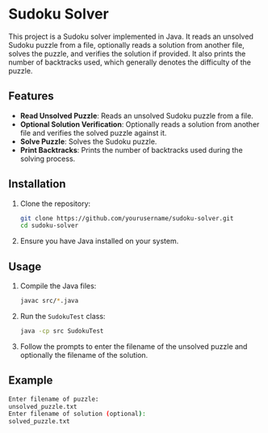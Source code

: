 # Sudoku Solver

This project is a Sudoku solver implemented in Java. It reads an unsolved Sudoku puzzle from a file, optionally reads a solution from another file, solves the puzzle, and verifies the solution if provided. It also prints the number of backtracks used, which generally denotes the difficulty of the puzzle.

## Features

- **Read Unsolved Puzzle**: Reads an unsolved Sudoku puzzle from a file.
- **Optional Solution Verification**: Optionally reads a solution from another file and verifies the solved puzzle against it.
- **Solve Puzzle**: Solves the Sudoku puzzle.
- **Print Backtracks**: Prints the number of backtracks used during the solving process.

## Installation

1. Clone the repository:
    ```sh
    git clone https://github.com/yourusername/sudoku-solver.git
    cd sudoku-solver
    ```

2. Ensure you have Java installed on your system.

## Usage

1. Compile the Java files:
    ```sh
    javac src/*.java
    ```

2. Run the `SudokuTest` class:
    ```sh
    java -cp src SudokuTest
    ```

3. Follow the prompts to enter the filename of the unsolved puzzle and optionally the filename of the solution.

## Example

```sh
Enter filename of puzzle: 
unsolved_puzzle.txt
Enter filename of solution (optional): 
solved_puzzle.txt
